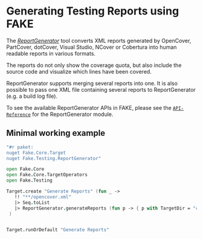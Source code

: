 # Generating Testing Reports using FAKE

The [*ReportGenerator*](https://github.com/danielpalme/ReportGenerator) tool converts XML reports generated by 
OpenCover, PartCover, dotCover, Visual Studio, NCover or Cobertura into human readable reports in various formats.

The reports do not only show the coverage quota, but also include the source code and visualize which lines have been covered.

ReportGenerator supports merging several reports into one. It is also possible to pass one XML file containing several reports
to ReportGenerator (e.g. a build log file).

To see the available ReportGenerator APIs in FAKE, please see the [`API-Reference`]({{root}}reference/fake-testing-reportgenerator.html) 
for the ReportGenerator module.

## Minimal working example

```fsharp
"#r paket:
nuget Fake.Core.Target
nuget Fake.Testing.ReportGenerator"

open Fake.Core
open Fake.Core.TargetOperators
open Fake.Testing

Target.create "Generate Reports" (fun _ ->
   !! "**/opencover.xml"
   |> Seq.toList
   |> ReportGenerator.generateReports (fun p -> { p with TargetDir = "c:/reports/" })
 )


Target.runOrDefault "Generate Reports"
```
